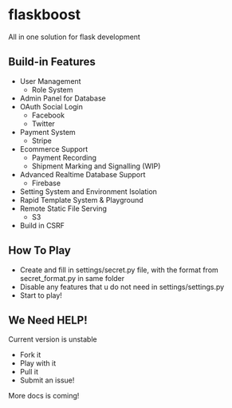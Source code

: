 # flaskboost

All in one solution for flask development

## Build-in Features

* User Management
	* Role System
* Admin Panel for Database
* OAuth Social Login
	* Facebook
	* Twitter
* Payment System
	* Stripe
* Ecommerce Support
	* Payment Recording
	* Shipment Marking and Signalling  (WIP)
* Advanced Realtime Database Support
	* Firebase
* Setting System and Environment Isolation
* Rapid Template System & Playground
* Remote Static File Serving
	* S3
* Build in CSRF

## How To Play

* Create and fill in settings/secret.py file, with the format from secret_format.py in same folder
* Disable any features that u do not need in settings/settings.py
* Start to play!

## We Need HELP!

Current version is unstable

* Fork it
* Play with it
* Pull it
* Submit an issue!

More docs is coming!
